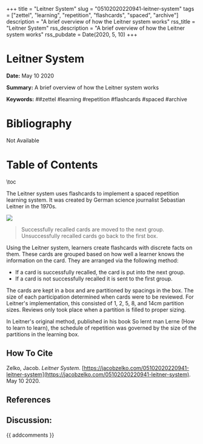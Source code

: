 +++
title = "Leitner System"
slug = "05102020220941-leitner-system"
tags = ["zettel", "learning", "repetition", "flashcards", "spaced", "archive"]
description = "A brief overview of how the Leitner system works"
rss_title = "Leitner System"
rss_description = "A brief overview of how the Leitner system works"
rss_pubdate = Date(2020, 5, 10)
+++



Leitner System
=========

**Date:** May 10 2020

**Summary:** A brief overview of how the Leitner system works

**Keywords:** ##zettel #learning #repetition #flashcards #spaced  #archive

Bibliography
==========

Not Available

Table of Contents
=========

\toc

The Leitner system uses flashcards to implement a spaced repetition learning system. It was created by German science journalist Sebastian Leitner in the 1970s.

![](1589148887796.png)

> Successfully recalled cards are moved to the next group. Unsuccessfully recalled cards go back to the first box.


Using the Leitner system, learners create flashcards with discrete facts on them. These cards are grouped based on how well a learner knows the information on the card. They are arranged via the following method:

  * If a card is successfully recalled, the card is put into the next group.
  * If a card is not successfully recalled it is sent to the first group.

The cards are kept in a box and are partitioned by spacings in the box. The size of each participation determined when cards were to be reviewed. For Leitner's implementation, this consisted of 1, 2, 5, 8, and 14cm partition sizes. Reviews only took place when a partition is filled to proper sizing.

In Leitner's original method, published in his book So lernt man Lerne (How to learn to learn), the schedule of repetition was governed by the size of the partitions in the learning box.
## How To Cite

 Zelko, Jacob. _Leitner System_. [https://jacobzelko.com/05102020220941-leitner-system](https://jacobzelko.com/05102020220941-leitner-system). May 10 2020.
## References
## Discussion: 

{{ addcomments }}
